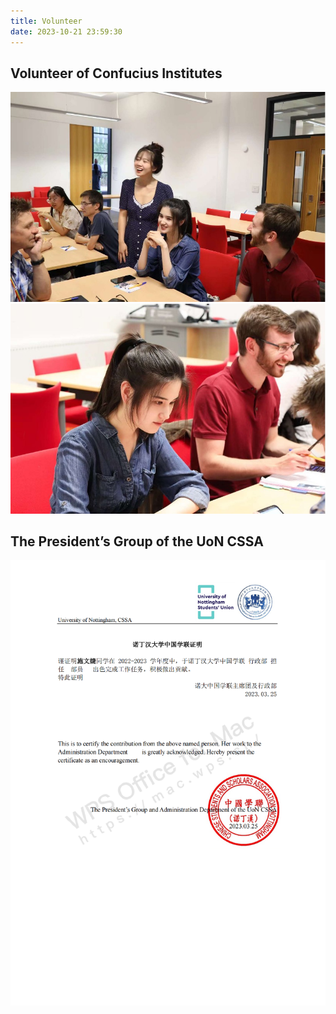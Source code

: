 ```yaml
---
title: Volunteer
date: 2023-10-21 23:59:30
---
```


## Volunteer of Confucius Institutes

![pic](/image/vc/1.jpg)
![pic](/image/vc/2.jpg)

## The President’s Group of the UoN CSSA

![pic](/image/vc/3.jpg)

